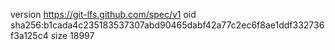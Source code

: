 version https://git-lfs.github.com/spec/v1
oid sha256:b1cada4c235183537307abd90465dabf42a77c2ec6f8ae1ddf332736f3a125c4
size 18997
